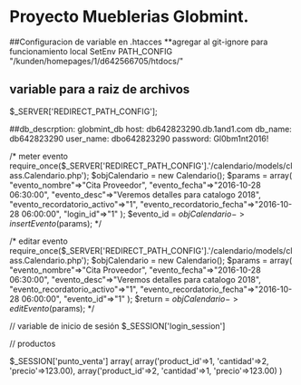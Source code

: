 # Proyecto Mueblerias Globmint.

##Configuracion de variable en .htacces **agregar al git-ignore para funcionamiento local
SetEnv PATH_CONFIG "/kunden/homepages/1/d642566705/htdocs/"


## variable para a raiz de archivos
$_SERVER['REDIRECT_PATH_CONFIG'];

##db_descrption: globmint_db
host: db642823290.db.1and1.com
db_name: db642823290
user_name: dbo642823290
password: Gl0bm1nt2016!


/* meter evento
require_once($_SERVER['REDIRECT_PATH_CONFIG'].'/calendario/models/class.Calendario.php');
$objCalendario = new Calendario();
$params = array(
					"evento_nombre"=>"Cita Proveedor",
					"evento_fecha"=>"2016-10-28 06:30:00",
					"evento_desc"=>"Veremos detalles para catalogo 2018",
					"evento_recordatorio_activo"=>"1",
					"evento_recordatorio_fecha"=>"2016-10-28 06:00:00",
					"login_id"=>"1"
				);
$evento_id = $objCalendario->insertEvento($params);
*/

/* editar evento
require_once($_SERVER['REDIRECT_PATH_CONFIG'].'/calendario/models/class.Calendario.php');
$objCalendario = new Calendario();
$params = array(
					"evento_nombre"=>"Cita Proveedor",
					"evento_fecha"=>"2016-10-28 06:30:00",
					"evento_desc"=>"Veremos detalles para catalogo 2018",
					"evento_recordatorio_activo"=>"1",
					"evento_recordatorio_fecha"=>"2016-10-28 06:00:00",
					"evento_id"=>"1"
				);
$return = $objCalendario->editEvento($params);
*/

// variable de inicio de sesión
  $_SESSION['login_session']

// productos

$_SESSION['punto_venta']
array(
    array('product_id'=>1, 'cantidad'=>2, 'precio'=>123.00),
    array('product_id'=>2, 'cantidad'=>1, 'precio'=>123.00)
)    

